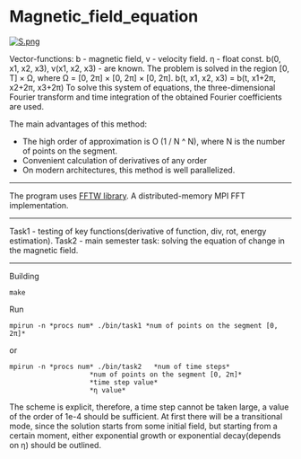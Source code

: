 # Magnetic_field_equation
[![S.png](https://i.postimg.cc/MHww7f8C/S.png)](https://postimg.cc/mzmKRDkj)

Vector-functions: b - magnetic field, v - velocity field. η - float const.
b(0, x1, x2, x3), v(x1, x2, x3) - are known.
The problem is solved in the region [0, T] × Ω, where Ω = [0, 2π] × [0, 2π] × [0, 2π].
b(t, x1, x2, x3) = b(t, x1+2π, x2+2π, x3+2π)
To solve this system of equations, the three-dimensional Fourier transform and time integration of the obtained Fourier coefficients are used.

The main advantages of this method:

- The high order of approximation is O (1 / N ^ N), where N is the number of points on the segment.
- Convenient calculation of derivatives of any order
- On modern architectures, this method is well parallelized.

***

The program uses [FFTW library](http://www.fftw.org/). A distributed-memory MPI FFT implementation.

***

Task1 - testing of key functions(derivative of function, div, rot, energy estimation).
Task2 - main semester task: solving the equation of change in the magnetic field.

***

Building

	make

Run

	mpirun -n *procs num* ./bin/task1 *num of points on the segment [0, 2π]*

or

	mpirun -n *procs num* ./bin/task2 	*num of time steps*
						*num of points on the segment [0, 2π]*
						*time step value*
						*η value*

The scheme is explicit, therefore, a time step cannot be taken large, a value of the order of 1e-4 should be sufficient. At first there will be a transitional mode, since the solution starts from some initial field, but starting from a certain moment, either exponential growth or exponential decay(depends on η) should be outlined.
